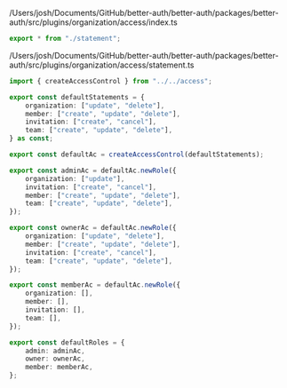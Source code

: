 /Users/josh/Documents/GitHub/better-auth/better-auth/packages/better-auth/src/plugins/organization/access/index.ts
```typescript
export * from "./statement";

```
/Users/josh/Documents/GitHub/better-auth/better-auth/packages/better-auth/src/plugins/organization/access/statement.ts
```typescript
import { createAccessControl } from "../../access";

export const defaultStatements = {
	organization: ["update", "delete"],
	member: ["create", "update", "delete"],
	invitation: ["create", "cancel"],
	team: ["create", "update", "delete"],
} as const;

export const defaultAc = createAccessControl(defaultStatements);

export const adminAc = defaultAc.newRole({
	organization: ["update"],
	invitation: ["create", "cancel"],
	member: ["create", "update", "delete"],
	team: ["create", "update", "delete"],
});

export const ownerAc = defaultAc.newRole({
	organization: ["update", "delete"],
	member: ["create", "update", "delete"],
	invitation: ["create", "cancel"],
	team: ["create", "update", "delete"],
});

export const memberAc = defaultAc.newRole({
	organization: [],
	member: [],
	invitation: [],
	team: [],
});

export const defaultRoles = {
	admin: adminAc,
	owner: ownerAc,
	member: memberAc,
};

```
